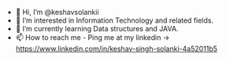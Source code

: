 - 👋 Hi, I’m @keshavsolankii
- 👀 I’m interested in Information Technology and related fields.
- 🌱 I’m currently learning Data structures and JAVA.
- 📫 How to reach me - Ping me at my linkedin -> https://www.linkedin.com/in/keshav-singh-solanki-4a52011b5


